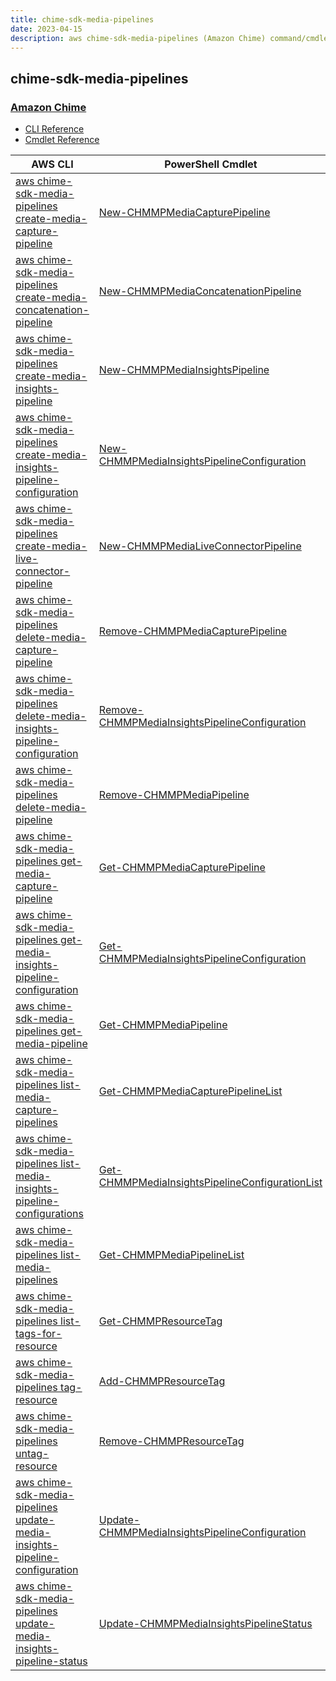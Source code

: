 ```yaml
---
title: chime-sdk-media-pipelines
date: 2023-04-15
description: aws chime-sdk-media-pipelines (Amazon Chime) command/cmdlet list.
---
```


## chime-sdk-media-pipelines

### [Amazon Chime](https://aws.amazon.com/chime/)

* [CLI Reference](https://docs.aws.amazon.com/cli/latest/reference/chime-sdk-media-pipelines/index.html)
* [Cmdlet Reference](https://docs.aws.amazon.com/powershell/latest/reference/items/ChimeSDKMediaPipelines_cmdlets.html)

|AWS CLI|PowerShell Cmdlet|
|----|----|
|[aws chime-sdk-media-pipelines create-media-capture-pipeline](https://docs.aws.amazon.com/cli/latest/reference/chime-sdk-media-pipelines/create-media-capture-pipeline.html)|[New-CHMMPMediaCapturePipeline](https://docs.aws.amazon.com/powershell/latest/reference/items/New-CHMMPMediaCapturePipeline.html)|
|[aws chime-sdk-media-pipelines create-media-concatenation-pipeline](https://docs.aws.amazon.com/cli/latest/reference/chime-sdk-media-pipelines/create-media-concatenation-pipeline.html)|[New-CHMMPMediaConcatenationPipeline](https://docs.aws.amazon.com/powershell/latest/reference/items/New-CHMMPMediaConcatenationPipeline.html)|
|[aws chime-sdk-media-pipelines create-media-insights-pipeline](https://docs.aws.amazon.com/cli/latest/reference/chime-sdk-media-pipelines/create-media-insights-pipeline.html)|[New-CHMMPMediaInsightsPipeline](https://docs.aws.amazon.com/powershell/latest/reference/items/New-CHMMPMediaInsightsPipeline.html)|
|[aws chime-sdk-media-pipelines create-media-insights-pipeline-configuration](https://docs.aws.amazon.com/cli/latest/reference/chime-sdk-media-pipelines/create-media-insights-pipeline-configuration.html)|[New-CHMMPMediaInsightsPipelineConfiguration](https://docs.aws.amazon.com/powershell/latest/reference/items/New-CHMMPMediaInsightsPipelineConfiguration.html)|
|[aws chime-sdk-media-pipelines create-media-live-connector-pipeline](https://docs.aws.amazon.com/cli/latest/reference/chime-sdk-media-pipelines/create-media-live-connector-pipeline.html)|[New-CHMMPMediaLiveConnectorPipeline](https://docs.aws.amazon.com/powershell/latest/reference/items/New-CHMMPMediaLiveConnectorPipeline.html)|
|[aws chime-sdk-media-pipelines delete-media-capture-pipeline](https://docs.aws.amazon.com/cli/latest/reference/chime-sdk-media-pipelines/delete-media-capture-pipeline.html)|[Remove-CHMMPMediaCapturePipeline](https://docs.aws.amazon.com/powershell/latest/reference/items/Remove-CHMMPMediaCapturePipeline.html)|
|[aws chime-sdk-media-pipelines delete-media-insights-pipeline-configuration](https://docs.aws.amazon.com/cli/latest/reference/chime-sdk-media-pipelines/delete-media-insights-pipeline-configuration.html)|[Remove-CHMMPMediaInsightsPipelineConfiguration](https://docs.aws.amazon.com/powershell/latest/reference/items/Remove-CHMMPMediaInsightsPipelineConfiguration.html)|
|[aws chime-sdk-media-pipelines delete-media-pipeline](https://docs.aws.amazon.com/cli/latest/reference/chime-sdk-media-pipelines/delete-media-pipeline.html)|[Remove-CHMMPMediaPipeline](https://docs.aws.amazon.com/powershell/latest/reference/items/Remove-CHMMPMediaPipeline.html)|
|[aws chime-sdk-media-pipelines get-media-capture-pipeline](https://docs.aws.amazon.com/cli/latest/reference/chime-sdk-media-pipelines/get-media-capture-pipeline.html)|[Get-CHMMPMediaCapturePipeline](https://docs.aws.amazon.com/powershell/latest/reference/items/Get-CHMMPMediaCapturePipeline.html)|
|[aws chime-sdk-media-pipelines get-media-insights-pipeline-configuration](https://docs.aws.amazon.com/cli/latest/reference/chime-sdk-media-pipelines/get-media-insights-pipeline-configuration.html)|[Get-CHMMPMediaInsightsPipelineConfiguration](https://docs.aws.amazon.com/powershell/latest/reference/items/Get-CHMMPMediaInsightsPipelineConfiguration.html)|
|[aws chime-sdk-media-pipelines get-media-pipeline](https://docs.aws.amazon.com/cli/latest/reference/chime-sdk-media-pipelines/get-media-pipeline.html)|[Get-CHMMPMediaPipeline](https://docs.aws.amazon.com/powershell/latest/reference/items/Get-CHMMPMediaPipeline.html)|
|[aws chime-sdk-media-pipelines list-media-capture-pipelines](https://docs.aws.amazon.com/cli/latest/reference/chime-sdk-media-pipelines/list-media-capture-pipelines.html)|[Get-CHMMPMediaCapturePipelineList](https://docs.aws.amazon.com/powershell/latest/reference/items/Get-CHMMPMediaCapturePipelineList.html)|
|[aws chime-sdk-media-pipelines list-media-insights-pipeline-configurations](https://docs.aws.amazon.com/cli/latest/reference/chime-sdk-media-pipelines/list-media-insights-pipeline-configurations.html)|[Get-CHMMPMediaInsightsPipelineConfigurationList](https://docs.aws.amazon.com/powershell/latest/reference/items/Get-CHMMPMediaInsightsPipelineConfigurationList.html)|
|[aws chime-sdk-media-pipelines list-media-pipelines](https://docs.aws.amazon.com/cli/latest/reference/chime-sdk-media-pipelines/list-media-pipelines.html)|[Get-CHMMPMediaPipelineList](https://docs.aws.amazon.com/powershell/latest/reference/items/Get-CHMMPMediaPipelineList.html)|
|[aws chime-sdk-media-pipelines list-tags-for-resource](https://docs.aws.amazon.com/cli/latest/reference/chime-sdk-media-pipelines/list-tags-for-resource.html)|[Get-CHMMPResourceTag](https://docs.aws.amazon.com/powershell/latest/reference/items/Get-CHMMPResourceTag.html)|
|[aws chime-sdk-media-pipelines tag-resource](https://docs.aws.amazon.com/cli/latest/reference/chime-sdk-media-pipelines/tag-resource.html)|[Add-CHMMPResourceTag](https://docs.aws.amazon.com/powershell/latest/reference/items/Add-CHMMPResourceTag.html)|
|[aws chime-sdk-media-pipelines untag-resource](https://docs.aws.amazon.com/cli/latest/reference/chime-sdk-media-pipelines/untag-resource.html)|[Remove-CHMMPResourceTag](https://docs.aws.amazon.com/powershell/latest/reference/items/Remove-CHMMPResourceTag.html)|
|[aws chime-sdk-media-pipelines update-media-insights-pipeline-configuration](https://docs.aws.amazon.com/cli/latest/reference/chime-sdk-media-pipelines/update-media-insights-pipeline-configuration.html)|[Update-CHMMPMediaInsightsPipelineConfiguration](https://docs.aws.amazon.com/powershell/latest/reference/items/Update-CHMMPMediaInsightsPipelineConfiguration.html)|
|[aws chime-sdk-media-pipelines update-media-insights-pipeline-status](https://docs.aws.amazon.com/cli/latest/reference/chime-sdk-media-pipelines/update-media-insights-pipeline-status.html)|[Update-CHMMPMediaInsightsPipelineStatus](https://docs.aws.amazon.com/powershell/latest/reference/items/Update-CHMMPMediaInsightsPipelineStatus.html)|

